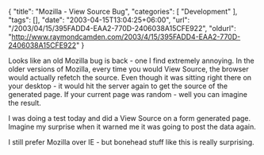{
	"title": "Mozilla - View Source Bug",
	"categories": [
		"Development"
	],
	"tags": [],
	"date": "2003-04-15T13:04:25+06:00",
	"url": "/2003/04/15/395FADD4-EAA2-770D-2406038A15CFE922",
	"oldurl": "http://www.raymondcamden.com/2003/4/15/395FADD4-EAA2-770D-2406038A15CFE922"
}

Looks like an old Mozilla bug is back - one I find extremely annoying. In the older versions of Mozilla, every time you would View Source, the browser would actually refetch the source. Even though it was sitting right there on your desktop - it would hit the server again to get the source of the generated page. If your current page was random - well you can imagine the result. 

I was doing a test today and did a View Source on a form generated page. Imagine my surprise when it warned me it was going to post the data again.

I still prefer Mozilla over IE - but bonehead stuff like this is really surprising.